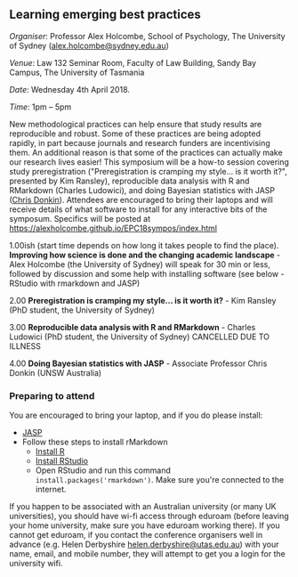 ## Learning emerging best practices

*Organiser*: Professor Alex Holcombe, School of Psychology, The University of Sydney (alex.holcombe@sydney.edu.au)

*Venue*: Law 132 Seminar Room, Faculty of Law Building, Sandy Bay Campus, The University of Tasmania

*Date*: Wednesday 4th April 2018.

*Time*: 1pm – 5pm

New methodological practices can help ensure that study results are reproducible and robust. Some of these practices are being adopted rapidly, in part because journals and research funders are incentivising them. An additional reason is that some of the practices can actually make our research lives easier! This symposium will be a how-to session covering study preregistration ("Preregistration is cramping my style... is it worth it?", presented by Kim Ransley), reproducible data analysis with R and RMarkdown (Charles Ludowici), and doing Bayesian statistics with JASP ([Chris Donkin](http://www.psy.unsw.edu.au/contacts-people/academic-staff/dr-chris-donkin)).  Attendees are encouraged to bring their laptops and will receive details of what software to install for any interactive  bits of the symposum. Specifics will be posted at https://alexholcombe.github.io/EPC18sympos/index.html

1.00ish (start time depends on how long it takes people to find the place). **Improving how science is done and the changing academic landscape** - Alex Holcombe (the University of Sydney) will speak for 30 min or less, followed by discussion and some help with installing software (see below - RStudio with rmarkdown and JASP)

2.00 **Preregistration is cramping my style... is it worth it?**  - Kim Ransley (PhD student, the University of Sydney)

3.00 **Reproducible data analysis with R and RMarkdown** - Charles Ludowici (PhD student, the University of Sydney) CANCELLED DUE TO ILLNESS

4.00 **Doing Bayesian statistics with JASP** - Associate Professor Chris Donkin (UNSW Australia)

<!-- After questions about my presentation, we could then have instructions on screen , and us roving around, to help those who don't have JASP and Rmarkdown with RStudio installed.  For those who don't have eduroam and failed to request that EPC get them an account, I might mobile hotspot my phone so they can download things. -->


### Preparing to attend

You are encouraged to bring your laptop, and if you do please install:

* [JASP](https://jasp-stats.org/)
* Follow these steps to install rMarkdown
    * [Install R](https://cran.r-project.org/)
    * [Install RStudio](https://www.rstudio.com/products/rstudio/download/)
    * Open RStudio and run this command `install.packages('rmarkdown')`. Make sure you're connected to the internet.

If you happen to be associated with an Australian university (or many UK universities), you should have wi-fi access through eduroam (before leaving your home university, make sure you have eduroam working there). If you cannot get eduroam, if you contact the conference organisers well in advance (e.g. Helen Derbyshire <helen.derbyshire@utas.edu.au>) with your name, email, and mobile number, they will attempt to get you a login for the university wifi.

